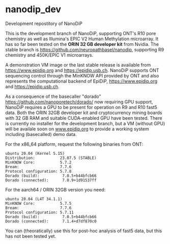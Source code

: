 # nanodip_dev
Development repostitory of NanoDiP

This is the development branch of NanoDiP, supporting ONT's R10 pore chemistry as well as Illumina's EPIC V2 Human Methylation microarray. It has so far been tested on the **ORIN 32 GB developer kit** from Nvidia. The stable branch is https://github.com/neuropathbasel/nanodip, supporting R9 chemistry and 450K/EPIC V1 microarrays.

A demonstration VM image or the last stable release is available from https://www.epidip.org and https://epidip.usb.ch. NanoDiP supports ONT sequencing control through the MinKNOW API provided by ONT and also represents the computational backend of EpiDiP, https://www.epidip.org and https://epidip.usb.ch.

As a consequence of the basecaller "dorado" https://github.com/nanoporetech/dorado/ now requiring GPU support, NanoDiP requires a GPU to be present for operation on R9 and R10 fast5 data. Both the ORIN 32GB developer kit and cryptocurrency mining boards with 32 GB RAM and suitable CUDA-enabled GPU have been tested. There is currently no installer for the development branch, but a VM (without GPU) will be availale soon on www.epidip.org to provide a working system including (basecalled) demo data.

For the x86_64 platform, request the following binaries from ONT:
```
ubuntu 20.04 (Kernel 5.15)
Distribution:           23.07.5 (STABLE)
MinKNOW Core:           5.7.2
Bream:                  7.7.6
Protocol configuration: 5.7.8
Dorado (build):          7.0.5+b44bfcb66
Dorado (connected):      7.0.9+1d91537ff
```

For the aarch64 / ORIN 32GB version you need:
```
ubuntu 20.04 (L4T 34.1.1)
MinKNOW Core:           5.7.5
Bream:                  7.7.6
Protocol configuration: 5.7.11
Dorado (build):          7.0.5+b44bfcb66
Dorado (connected):      7.1.4+d7df870c0
```
You can (theoratically) use this for post-hoc analysis of fast5 data, but this has not been tested yet.
